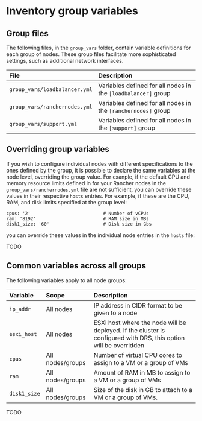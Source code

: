 # Inventory group variables

## Group files

The following files, in the `group_vars` folder, contain variable definitions for each group of nodes.
These group files facilitate more sophisticated settings, such as additional network interfaces.


|File|Description|
|:---|:----------|
|`group_vars/loadbalancer.yml`|Variables defined for all nodes in the `[loadbalancer]` group|
|`group_vars/ranchernodes.yml`|Variables defined for all nodes in the `[ranchernodes]` group|
|`group_vars/support.yml`|Variables defined for all nodes in the `[support]` group|


## Overriding group variables

If you wish to configure individual nodes with different specifications to the ones defined by the group, it is possible to declare the same variables at the node level, overriding the group value. For exanple, if the default CPU and memory resource limits defined in for your Rancher nodes in the `group_vars/ranchernodes.yml` file are not sufficient, you can override these values in their respective `hosts` entries.  For example, if these are the CPU, RAM, and disk limits specified at the group level:

```   
cpus: '2'                           # Number of vCPUs
ram: '8192'                         # RAM size in MBs
disk1_size: '60'                    # Disk size in Gbs
```

you can override these values in the individual node entries in the `hosts` file:

TODO



## Common variables across all groups

The following variables apply to all node groups:

|Variable|Scope|Description|
|:-------|:----|:----------|
|`ip_addr`|All nodes|IP address in CIDR format to be given to a node|
|`esxi_host`|All nodes|ESXi host where the node will be deployed. If the cluster is configured with DRS, this option will be overridden|
|`cpus`|All nodes/groups|Number of virtual CPU cores to assign to a VM or a group of VMs|
|`ram`|All nodes/groups|Amount of RAM in MB to assign to a VM or a group of VMs|
|`disk1_size`|All nodes/groups|Size of the disk in GB to attach to a VM or a group of VMs. |

TODO
